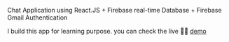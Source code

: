 Chat Application using React.JS + Firebase real-time Database + Firebase Gmail Authentication

I build this app for learning purpose. you can check the live 💁‍♂️ [demo](https://gabbchat.photogtech.tech/)
